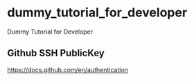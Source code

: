 # dummy_tutorial_for_developer
Dummy Tutorial for Developer

## Github SSH PublicKey
https://docs.github.com/en/authentication
